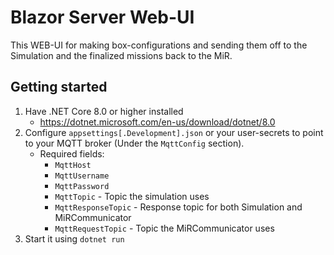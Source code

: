 # Blazor Server Web-UI

This WEB-UI for making box-configurations and sending them off to the Simulation and the finalized missions back to the MiR.

## Getting started

1. Have .NET Core 8.0 or higher installed
    - https://dotnet.microsoft.com/en-us/download/dotnet/8.0
2. Configure `appsettings[.Development].json` or your user-secrets to point to your MQTT broker (Under the `MqttConfig` section). 
    - Required fields:
        - `MqttHost`
        - `MqttUsername`
        - `MqttPassword`
        - `MqttTopic` - Topic the simulation uses
        - `MqttResponseTopic` - Response topic for both Simulation and MiRCommunicator
        - `MqttRequestTopic` - Topic the MiRCommunicator uses
3. Start it using `dotnet run`
